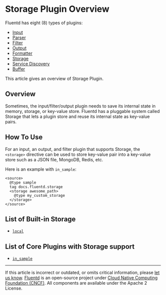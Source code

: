 # Storage Plugin Overview

Fluentd has eight (8) types of plugins:

-   [Input](/plugins/input/README.md)
-   [Parser](/plugins/parser/README.md)
-   [Filter](/plugins/filter/README.md)
-   [Output](/plugins/output/README.md)
-   [Formatter](/plugins/formatter/README.md)
-   [Storage](/plugins/storage/README.md)
-   [Service Discovery](/plugins/service_discovery/README.md)
-   [Buffer](/plugins/buffer/README.md)

This article gives an overview of Storage Plugin.


## Overview

Sometimes, the input/filter/output plugin needs to save its internal state in
memory, storage, or key-value store. Fluentd has a pluggable system called
Storage that lets a plugin store and reuse its internal state as key-value
pairs.


## How To Use

For an input, an output, and filter plugin that supports Storage, the
`<storage>` directive can be used to store key-value pair into a key-value store
such as a JSON file, MongoDB, Redis, etc.

Here is an example with `in_sample`:

```text
<source>
  @type sample
  tag docs.fluentd.storage
  <storage awesome_path>
    @type my_custom_storage
  </storage>
</source>
```


## List of Built-in Storage

-   [`local`](/plugins/storage/local.md)


## List of Core Plugins with Storage support

-   [`in_sample`](/plugins/input/sample.md)


------------------------------------------------------------------------

If this article is incorrect or outdated, or omits critical information, please
[let us know](https://github.com/fluent/fluentd-docs-gitbook/issues?state=open).
[Fluentd](http://www.fluentd.org/) is an open-source project under [Cloud Native
Computing Foundation (CNCF)](https://cncf.io/). All components are available
under the Apache 2 License.
